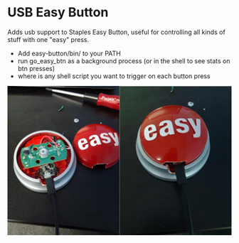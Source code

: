 # USB Easy Button

Adds usb support to Staples Easy Button, useful for controlling all kinds of stuff with one "easy" press.

* Add easy-button/bin/ to your PATH
* run go_easy_btn <cmd> as a background process (or in the shell to see stats on btn presses)
* where <cmd> is any shell script you want to trigger on each button press

![Picture](https://github.com/joshnuss/easy-button/raw/master/images/easy-button.jpg)